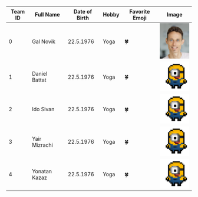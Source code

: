| Team ID | Full Name | Date of Birth | Hobby | Favorite Emoji | Image |
|---------|-----------|---------------|-------|----------------|-------|
| 0 | Gal Novik | 22.5.1976 | Yoga | :four_leaf_clover: | ![Gal Novik](Gal_Novik.png) |
| 1 | Daniel Battat | 22.5.1976 | Yoga | :four_leaf_clover: | ![Gal Novik](the4.png) |
| 2 | Ido Sivan | 22.5.1976 | Yoga | :four_leaf_clover: | ![Gal Novik](the4.png) |
| 3 | Yair Mizrachi | 22.5.1976 | Yoga | :four_leaf_clover: | ![Gal Novik](the4.png) |
| 4 | Yonatan Kazaz | 22.5.1976 | Yoga | :four_leaf_clover: | ![Gal Novik](the4.png) |
